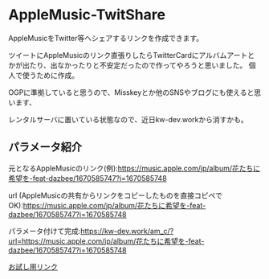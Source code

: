 # AppleMusic-TwitShare
AppleMusicをTwitter等へシェアするリンクを作成できます。

ツイートにAppleMusicのリンク直張りしたらTwitterCardにアルバムアートとかが出たり、出なかったりと不安定だったので作ってやろうと思いました。
個人で使うために作成。

OGPに準拠していると思うので、Misskeyとか他のSNSやブログにも使えると思います、

レンタルサーバに置いている状態なので、近日kw-dev.workから消すかも。
## パラメータ紹介
元となるAppleMusicのリンク(例):https://music.apple.com/jp/album/花たちに希望を-feat-dazbee/1670585747?i=1670585748

url (AppleMusicの共有からリンクをコピーしたものを直接コピペでOK):https://music.apple.com/jp/album/花たちに希望を-feat-dazbee/1670585747?i=1670585748

パラメータ付けて完成:https://kw-dev.work/am_c/?url=https://music.apple.com/jp/album/花たちに希望を-feat-dazbee/1670585747?i=1670585748

[お試し用リンク](https://kw-dev.work/am_c/?url=https://music.apple.com/jp/album/花たちに希望を-feat-dazbee/1670585747?i=1670585748)
